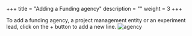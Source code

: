 +++
title = "Adding a Funding agency"
description = ""
weight = 3
+++

To add a funding agency, a project management entity or an experiment lead, click on the + button to add a new line. ![agency](https://agrofims.github.io/helpdocs/images/agency.png) 
